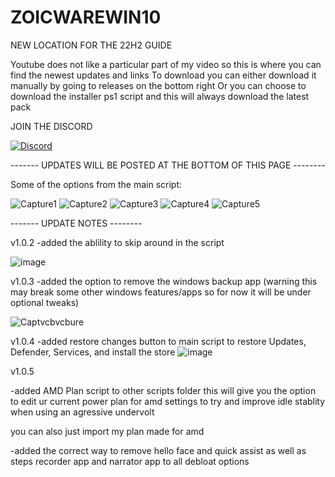 # ZOICWAREWIN10

NEW LOCATION FOR THE 22H2 GUIDE

Youtube does not like a particular part of my video so this is where you can find the newest updates and links
To download you can either download it manually by going to releases on the bottom right
Or you can choose to download the installer ps1 script and this will always download the latest pack

JOIN THE DISCORD

[![Discord](https://discordapp.com/api/guilds/1173717737017716777/widget.png?style=banner1)](https://discord.gg/VsC7XS5vgA)



------- UPDATES WILL BE POSTED AT THE BOTTOM OF THIS PAGE --------



Some of the options from the main script:


![Capture1](https://github.com/zoicware/ZOICWAREWIN10/assets/118035521/956c013d-e8e6-4b46-95b2-0076f272c8a8)
![Capture2](https://github.com/zoicware/ZOICWAREWIN10/assets/118035521/8868ca16-5a20-4964-a1a6-254a440c2dbb)
![Capture3](https://github.com/zoicware/ZOICWAREWIN10/assets/118035521/bcb6bf0a-6fad-4e30-94a0-6c917701ddd9)
![Capture4](https://github.com/zoicware/ZOICWAREWIN10/assets/118035521/ea339f72-ca67-49b9-a8ec-6c9e1f09b6be)
![Capture5](https://github.com/zoicware/ZOICWAREWIN10/assets/118035521/38cd8dd1-072c-4ee1-a7b2-c5ed849b37d4)



------- UPDATE NOTES --------

v1.0.2
-added the ablility to skip around in the script

![image](https://github.com/zoicware/ZOICWAREWIN10/assets/118035521/bf8df34c-2139-41ea-b696-be04d300660a)


v1.0.3
-added the option to remove the windows backup app (warning this may break some other windows features/apps so for now it will be under optional tweaks)

![Captvcbvcbure](https://github.com/zoicware/ZOICWAREWIN10/assets/118035521/b87e729b-11a2-4f7d-b9ae-253f8eaf8ab5)


v1.0.4
-added restore changes button to main script to restore Updates, Defender, Services, and install the store
![image](https://github.com/zoicware/ZOICWAREWIN10/assets/118035521/8289d168-ca65-4b4b-a525-ea5e23e8ace9)

v1.0.5

-added AMD Plan script to other scripts folder
  this will give you the option to edit ur current power plan for amd settings to try and improve idle stablity when using an agressive undervolt
  
  you can also just import my plan made for amd 
  
-added the correct way to remove hello face and quick assist as well as steps recorder app and narrator app to all debloat options
